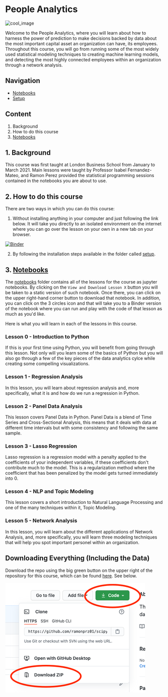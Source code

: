 # People Analytics

![cool_image](https://cdn.dribbble.com/users/14356/screenshots/1215165/infographic-dribble.gif)

Welcome to the People Analytics, where you will learn about how to harness the power of prediction to make decisions backed by data about the most important capital asset an organization can have, its employees. Throughout this course, you will go from running some of the most widely used statistical modeling techniques to creating machine learning models, and detecting the most highly connected employees within an organization through a network analysis.

## Navigation

- [Notebooks](https://ramonpzg.github.io/people-analytics/notebooks/)
- [Setup](https://ramonpzg.github.io/people-analytics/setup/)

## Content

1. Background
2. How to do this course
3. [Notebooks](https://ramonpzg.github.io/people-analytics/notebooks/)


## 1. Background

This course was first taught at London Business School from January to March 2021. Main lessons were taught by Professor Isabel Fernandez-Mateo, and Ramon Perez provided the statistical programming sessions contained in the notebooks you are about to use.

## 2. How to do this course
There are two ways in which you can do this course:
1. Without installing anything in your computer and just following the link below. It will take you directly to an isolated environment on the internet where you can go over the lesson on your own in a new tab on your browser.

[![Binder](https://mybinder.org/badge_logo.svg)](https://mybinder.org/v2/gh/ramonprz01/people-analytics/master)

2. By following the installation steps available in the folder called [setup](https://ramonpzg.github.io/people-analytics/setup/).


## 3. [Notebooks](https://ramonpzg.github.io/people-analytics/notebooks/)

The [notebooks](https://ramonpzg.github.io/people-analytics/notebooks/) folder contains all of the lessons for the course as jupyter notebooks. By clicking on the `View and Download Lesson X` button you will be taken to a static version of such notebook. Once there, you can click on the upper right-hand corner button to download that notebook. In addition, you can click on the 3 circles icon and that will take you to a Binder version of the notebook where you can run and play with the code of that lesson as much as you'd like.

Here is what you will learn in each of the lessons in this course.

### Lesson 0 - Introduction to Python

If this is your first time using Python, you will benefit from going through this lesson. Not only will you learn some of the basics of Python but you will also go through a few of the key pieces of the data analytics cylce while creating some compelling visualizations.

### Lesson 1 - Regression Analysis

In this lesson, you will learn about regression analysis and, more specifically, what it is and how do we run a regression in Python.


### Lesson 2 - Panel Data Analysis

This lesson covers Panel Data in Python. Panel Data is a blend of Time Series and Cross-Sectional Analysis, this means that it deals with data at different time intervals but with some consistency and following the same sample.


### Lesson 3 - Lasso Regression

Lasso regression is a regression model with a penalty applied to the coefficients of your independent variables, if these coefficients don't contribute much to the model. This is a regularization method where the coefficient that has been penalized by the model gets turned immediately into 0. 

### Lesson 4 - NLP and Topic Modeling

This lesson covers a short introduction to Natural Language Processing and one of the many techniques within it, Topic Modeling.

### Lesson 5 - Network Analysis

In this lesson, you will learn about the different applications of Network Analysis, and, more specifically, you will learn three modeling techniques that will help you spot important personel within an organization.


## Downloading Everything (Including the Data)


Download the repo using the big green button on the upper right of the repository for this course, which can be found [here](https://github.com/ramonpzg/people-analytics). See below.

![green button](images/repo.png)
